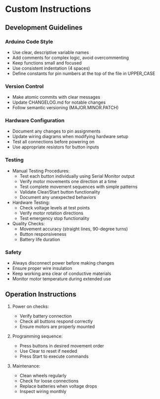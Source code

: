# Custom Instructions

## Development Guidelines

### Arduino Code Style
- Use clear, descriptive variable names
- Add comments for complex logic, avoid overcommenting
- Keep functions small and focused
- Use consistent indentation (4 spaces)
- Define constants for pin numbers at the top of the file in UPPER_CASE

### Version Control
- Make atomic commits with clear messages
- Update CHANGELOG.md for notable changes
- Follow semantic versioning (MAJOR.MINOR.PATCH)

### Hardware Configuration
- Document any changes to pin assignments
- Update wiring diagrams when modifying hardware setup
- Test all connections before powering on
- Use appropriate resistors for button inputs

### Testing
- Manual Testing Procedures:
  - Test each button individually using Serial Monitor output
  - Verify motor movements one direction at a time
  - Test complete movement sequences with simple patterns
  - Validate Clear/Start button functionality
  - Document any unexpected behaviors
- Hardware Testing:
  - Check voltage levels at test points
  - Verify motor rotation directions
  - Test emergency stop functionality
- Quality Checks:
  - Movement accuracy (straight lines, 90-degree turns)
  - Button responsiveness
  - Battery life duration

### Safety
- Always disconnect power before making changes
- Ensure proper wire insulation
- Keep working area clear of conductive materials
- Monitor motor temperature during extended use

## Operation Instructions
1. Power on checks:
   - Verify battery connection
   - Check all buttons respond correctly
   - Ensure motors are properly mounted

2. Programming sequence:
   - Press buttons in desired movement order
   - Use Clear to reset if needed
   - Press Start to execute commands

3. Maintenance:
   - Clean wheels regularly
   - Check for loose connections
   - Replace batteries when voltage drops
   - Inspect wiring monthly